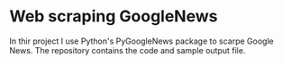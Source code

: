 # Web scraping GoogleNews

In thir project I use Python's PyGoogleNews package to scarpe Google News. The repository contains the code and sample output file. 
